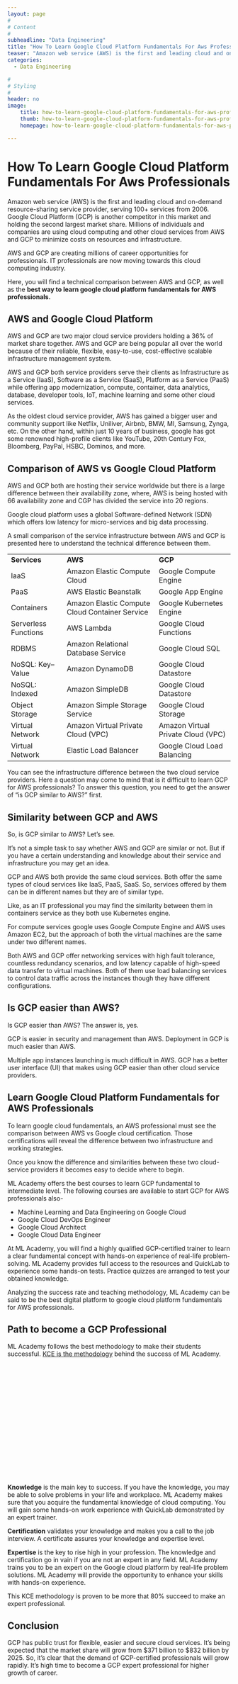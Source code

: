 ```yaml
---
layout: page
#
# Content
#
subheadline: "Data Engineering"
title: "How To Learn Google Cloud Platform Fundamentals For Aws Professionals"
teaser: "Amazon web service (AWS) is the first and leading cloud and on-demand resource-sharing service provider, serving 100+ services from 2006. Google Cloud Platform (GCP) is another competitor in this market and holding the second largest market share. Millions of individuals and companies are using cloud computing and other cloud services from AWS and GCP to minimize costs on reso"
categories:
  - Data Engineering

#
# Styling
#
header: no
image:
    title: how-to-learn-google-cloud-platform-fundamentals-for-aws-professionals-thumbnail.jpg
    thumb: how-to-learn-google-cloud-platform-fundamentals-for-aws-professionals-thumbnail.jpg
    homepage: how-to-learn-google-cloud-platform-fundamentals-for-aws-professionals-thumbnail.jpg

---
```


# How To Learn Google Cloud Platform Fundamentals For Aws Professionals

Amazon web service (AWS) is the first and leading cloud and on-demand resource-sharing service provider, serving 100+ services from 2006. Google Cloud Platform (GCP) is another competitor in this market and holding the second largest market share. Millions of individuals and companies are using cloud computing and other cloud services from AWS and GCP to minimize costs on resources and infrastructure.


AWS and GCP are creating millions of career opportunities for professionals. IT professionals are now moving towards this cloud computing industry.


Here, you will find a technical comparison between AWS and GCP, as well as the **best way to learn google cloud platform fundamentals for AWS professionals.**


**AWS and Google Cloud Platform**
---------------------------------


AWS and GCP are two major cloud service providers holding a 36% of market share together. AWS and GCP are being popular all over the world because of their reliable, flexible, easy-to-use, cost-effective scalable infrastructure management system.


AWS and GCP both service providers serve their clients as Infrastructure as a Service (IaaS), Software as a Service (SaaS), Platform as a Service (PaaS) while offering app modernization, compute, container, data analytics, database, developer tools, IoT, machine learning and some other cloud services.


As the oldest cloud service provider, AWS has gained a bigger user and community support like Netflix, Uniliver, Airbnb, BMW, MI, Samsung, Zynga, etc. On the other hand, within just 10 years of business, google has got some renowned high-profile clients like YouTube, 20th Century Fox, Bloomberg, PayPal, HSBC, Dominos, and more.


**Comparison of AWS vs Google Cloud Platform**
----------------------------------------------


AWS and GCP both are hosting their service worldwide but there is a large difference between their availability zone, where, AWS is being hosted with 66 availability zone and CGP has divided the service into 20 regions.


Google cloud platform uses a global Software-defined Network (SDN) which offers low latency for micro-services and big data processing.


A small comparison of the service infrastructure between AWS and GCP is presented here to understand the technical difference between them.




|  |  |  |
| --- | --- | --- |
| **Services** | **AWS** | **GCP** |
| IaaS | Amazon Elastic Compute Cloud | Google Compute Engine |
| PaaS | AWS Elastic Beanstalk | Google App Engine |
| Containers | Amazon Elastic Compute Cloud Container Service | Google Kubernetes Engine |
| Serverless Functions | AWS Lambda | Google Cloud Functions |
| RDBMS | Amazon Relational Database Service | Google Cloud SQL |
| NoSQL: Key–Value | Amazon DynamoDB | Google Cloud Datastore |
| NoSQL: Indexed | Amazon SimpleDB | Google Cloud Datastore |
| Object Storage | Amazon Simple Storage Service | Google Cloud Storage |
| Virtual Network | Amazon Virtual Private Cloud (VPC) | Amazon Virtual Private Cloud (VPC) |
| Virtual Network | Elastic Load Balancer | Google Cloud Load Balancing |


You can see the infrastructure difference between the two cloud service providers. Here a question may come to mind that is it difficult to learn GCP for AWS professionals? To answer this question, you need to get the answer of “is GCP similar to AWS?” first.


**Similarity between GCP and AWS**
----------------------------------


So, is GCP similar to AWS? Let’s see.


It’s not a simple task to say whether AWS and GCP are similar or not. But if you have a certain understanding and knowledge about their service and infrastructure you may get an idea.


GCP and AWS both provide the same cloud services. Both offer the same types of cloud services like IaaS, PaaS, SaaS. So, services offered by them can be in different names but they are of similar type.


Like, as an IT professional you may find the similarity between them in containers service as they both use Kubernetes engine.


For compute services google uses Google Compute Engine and AWS uses Amazon EC2, but the approach of both the virtual machines are the same under two different names.


Both AWS and GCP offer networking services with high fault tolerance, countless redundancy scenarios, and low latency capable of high-speed data transfer to virtual machines. Both of them use load balancing services to control data traffic across the instances though they have different configurations.


**Is GCP easier than AWS?**
---------------------------


Is GCP easier than AWS? The answer is, yes.


GCP is easier in security and management than AWS. Deployment in GCP is much easier than AWS.


Multiple app instances launching is much difficult in AWS. GCP has a better user interface (UI) that makes using GCP easier than other cloud service providers.


**Learn Google Cloud Platform Fundamentals for AWS Professionals**
------------------------------------------------------------------


To learn google cloud fundamentals, an AWS professional must see the comparison between AWS vs Google cloud certification. Those certifications will reveal the difference between two infrastructure and working strategies.


Once you know the difference and similarities between these two cloud-service providers it becomes easy to decide where to begin.


ML Academy offers the best courses to learn GCP fundamental to intermediate level. The following courses are available to start GCP for AWS professionals also-


* Machine Learning and Data Engineering on Google Cloud
* Google Cloud DevOps Engineer
* Google Cloud Architect
* Google Cloud Data Engineer


At ML Academy, you will find a highly qualified GCP-certified trainer to learn a clear fundamental concept with hands-on experience of real-life problem-solving. ML Academy provides full access to the resources and QuickLab to experience some hands-on tests. Practice quizzes are arranged to test your obtained knowledge.


Analyzing the success rate and teaching methodology, ML Academy can be said to be the best digital platform to google cloud platform fundamentals for AWS professionals.


**Path to become a GCP Professional**
-------------------------------------


ML Academy follows the best methodology to make their students successful. [KCE is the methodology](https://mlacademy.io/kce-process/) behind the success of ML Academy.


![KCE Framework](data:image/svg+xml,%3Csvg%20xmlns='http://www.w3.org/2000/svg'%20viewBox='0%200%201024%20547'%3E%3C/svg%3E)
**Knowledge** is the main key to success. If you have the knowledge, you may be able to solve problems in your life and workplace. ML Academy makes sure that you acquire the fundamental knowledge of cloud computing. You will gain some hands-on work experience with QuickLab demonstrated by an expert trainer.


**Certification** validates your knowledge and makes you a call to the job interview. A certificate assures your knowledge and expertise level.


**Expertise** is the key to rise high in your profession. The knowledge and certification go in vain if you are not an expert in any field. ML Academy trains you to be an expert on the Google cloud platform by real-life problem solutions. ML Academy will provide the opportunity to enhance your skills with hands-on experience.


This KCE methodology is proven to be more that 80% succeed to make an expert professional.


**Conclusion**
--------------


GCP has public trust for flexible, easier and secure cloud services. It’s being expected that the market share will grow from $371 billion to $832 billion by 2025. So, it’s clear that the demand of GCP-certified professionals will grow rapidly. It’s high time to become a GCP expert professional for higher growth of career.



